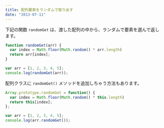 ```yaml
---
title: 配列要素をランダムで取り出す
date: "2013-07-11"
---
```


下記の関数 `randomGet` は、渡した配列の中から、ランダムで要素を選んで返します。

```javascript
function randomGet(arr) {
  var index = Math.floor(Math.random() * arr.length)
  return arr[index];
}

var arr = [1, 2, 3, 4, 5];
console.log(randomGet(arr));
```

配列クラスに `randomGet()` メソッドを追加しちゃう方法もあります。

```javascript
Array.prototype.randomGet = function() {
  var index = Math.floor(Math.random() * this.length)
  return this[index];
};

var arr = [1, 2, 3, 4, 5];
console.log(arr.randomGet());
```

